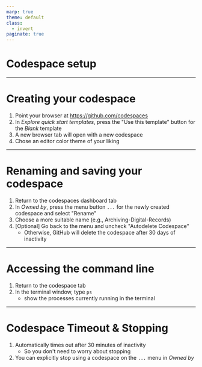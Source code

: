 ```yaml
---
marp: true
theme: default
class:
  - invert
paginate: true
---
```

<!-- _class: lead -->
# Codespace setup
---
# Creating your codespace
1. Point your browser at https://github.com/codespaces
2. In *Explore quick start templates*, press the "Use this template" button for the *Blank* template
3. A new browser tab will open with a new codespace
4. Chose an editor color theme of your liking 
---
# Renaming and saving your codespace
1. Return to the codespaces dashboard tab
2. In *Owned by*, press the menu button `...` for the newly created codespace and select "Rename"
3. Choose a more suitable name (e.g., Archiving-Digital-Records)
4. [Optional] Go back to the menu and uncheck "Autodelete Codespace"
   * Otherwise, GitHub will delete the codespace after 30 days of inactivity
---
# Accessing the command line
1. Return to the codespace tab
2. In the terminal window, type `ps`
    * show the processes currently running in the terminal
---
# Codespace Timeout & Stopping
1. Automatically times out after 30 minutes of inactivity
    * So you don't need to worry about stopping
2. You can explicitly stop using a codespace on the `...` menu in _Owned by_
